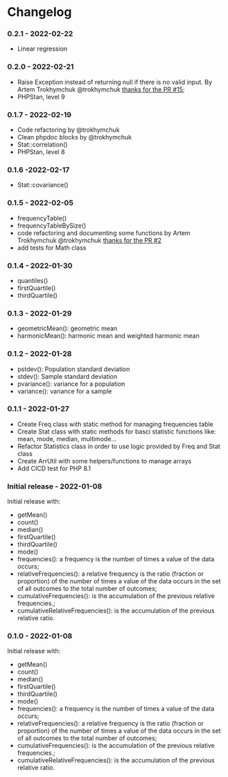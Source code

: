 # Changelog

### 0.2.1 - 2022-02-22
- Linear regression

### 0.2.0 - 2022-02-21
- Raise Exception instead of returning null if there is no valid input. By Artem Trokhymchuk @trokhymchuk [thanks for the PR #15](https://github.com/Hi-Folks/statistics/pull/15);
- PHPStan, level 9

### 0.1.7 - 2022-02-19
- Code refactoring by @trokhymchuk
- Clean phpdoc blocks by @trokhymchuk
- Stat::correlation()
- PHPStan, level 8

### 0.1.6 -2022-02-17
- Stat::covariance()

### 0.1.5 - 2022-02-05

- frequencyTable()
- frequencyTableBySize()
- code refactoring and documenting some functions by Artem Trokhymchuk @trokhymchuk [thanks for the PR #2](https://github.com/Hi-Folks/statistics/pull/2)
- add tests for Math class

### 0.1.4 - 2022-01-30

- quantiles()
- firstQuartile()
- thirdQuartile()
  
### 0.1.3 - 2022-01-29

- geometricMean(): geometric mean
- harmonicMean(): harmonic mean and weighted harmonic mean 

### 0.1.2 - 2022-01-28

- pstdev(): Population standard deviation
- stdev(): Sample standard deviation
- pvariance(): variance for a population
- variance(): variance for a sample

### 0.1.1 - 2022-01-27

- Create Freq class with static method for managing frequencies table
- Create Stat class with static methods for basci statistic functions like: mean, mode, median, multimode...
- Refactor Statistics class in order to use logic provided by Freq and Stat class
- Create ArrUtil with some helpers/functions to manage arrays
- Add CICD test for PHP 8.1

### Initial release - 2022-01-08

Initial release with:
- getMean()
- count()
- median()
- firstQuartile()
- thirdQuartile()
- mode()
- frequencies(): a frequency is the number of times a value of the data occurs;
- relativeFrequencies(): a relative frequency is the ratio (fraction or proportion) of the number of times a value of the data occurs in the set of all outcomes to the total number of outcomes;
- cumulativeFrequencies(): is the accumulation of the previous relative frequencies.;
- cumulativeRelativeFrequencies(): is the accumulation of the previous relative ratio.

### 0.1.0 - 2022-01-08

Initial release with:
- getMean()
- count()
- median()
- firstQuartile()
- thirdQuartile()
- mode()
- frequencies(): a frequency is the number of times a value of the data occurs;
- relativeFrequencies(): a relative frequency is the ratio (fraction or proportion) of the number of times a value of the data occurs in the set of all outcomes to the total number of outcomes;
- cumulativeFrequencies(): is the accumulation of the previous relative frequencies.;
- cumulativeRelativeFrequencies(): is the accumulation of the previous relative ratio.
